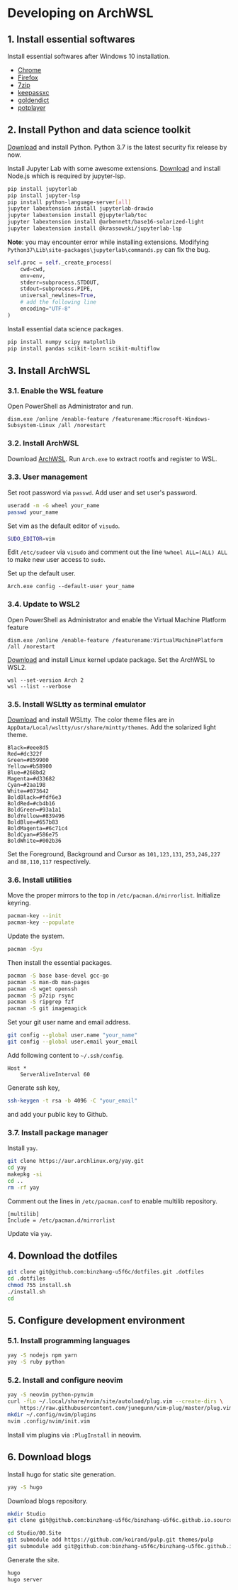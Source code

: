 # Developing on ArchWSL

## 1. Install essential softwares

Install essential softwares after Windows 10 installation.

* [Chrome](https://www.google.com/intl/zh-CN/chrome/)
* [Firefox](https://www.mozilla.org/en-US/firefox/new/)
* [7zip](https://www.7-zip.org)
* [keepassxc](https://keepassxc.org)
* [goldendict](https://www.github.com/goldendict/goldendict)
* [potplayer](https://potplayer.daum.net)

## 2. Install Python and data science toolkit

[Download](https://python.org/downloads/) and install Python.
Python 3.7 is the latest security fix release by now.

Install Jupyter Lab with some awesome extensions.
[Download](https://nodejs.org/en/download/) and install Node.js
which is required by jupyter-lsp.

```bash
pip install jupyterlab
pip install jupyter-lsp
pip install python-language-server[all]
jupyter labextension install jupyterlab-drawio
jupyter labextension install @jupyterlab/toc
jupyter labextension install @arbennett/base16-solarized-light
jupyter labextension install @krassowski/jupyterlab-lsp
```

**Note**: you may encounter error while installing extensions.
Modifying `Python37\Lib\site-packages\jupyterlab\commands.py`
can fix the bug.

```python
self.proc = self._create_process(
    cwd=cwd,
    env=env,
    stderr=subprocess.STDOUT,
    stdout=subprocess.PIPE,
    universal_newlines=True,
    # add the following line
    encoding="UTF-8"
)
```

Install essential data science packages.

```bash
pip install numpy scipy matplotlib
pip install pandas scikit-learn scikit-multiflow
```

## 3. Install ArchWSL

### 3.1. Enable the WSL feature

Open PowerShell as Administrator and run.

```PS
dism.exe /online /enable-feature /featurename:Microsoft-Windows-Subsystem-Linux /all /norestart
```

### 3.2. Install ArchWSL

Download [ArchWSL](https://github.com/yuk7/ArchWSL).
Run `Arch.exe` to extract rootfs and register to WSL.

### 3.3. User management

Set root password via `passwd`.
Add user and set user's password.

```bash
useradd -m -G wheel your_name
passwd your_name
```

Set vim as the default editor of `visudo`.

```bash
SUDO_EDITOR=vim
```

Edit `/etc/sudoer` via `visudo` and comment out the line
`%wheel ALL=(ALL) ALL` to make new user access to `sudo`.

Set up the default user.

```PS
Arch.exe config --default-user your_name
```

### 3.4. Update to WSL2

Open PowerShell as Administrator and
enable the Virtual Machine Platform feature

```PS
dism.exe /online /enable-feature /featurename:VirtualMachinePlatform /all /norestart
```

[Download](https://docs.microsoft.com/en-us/windows/wsl/wsl2-kernel)
and install Linux kernel update package.
Set the ArchWSL to WSL2.

```PS
wsl --set-version Arch 2
wsl --list --verbose
```

### 3.5. Install WSLtty as terminal emulator

[Download](https://github.com/mintty/wsltty) and install WSLtty.
The color theme files are in `AppData/Local/wsltty/usr/share/mintty/themes`.
Add the solarized light theme.

```plain
Black=#eee8d5
Red=#dc322f
Green=#859900
Yellow=#b58900
Blue=#268bd2
Magenta=#d33682
Cyan=#2aa198
White=#073642
BoldBlack=#fdf6e3
BoldRed=#cb4b16
BoldGreen=#93a1a1
BoldYellow=#839496
BoldBlue=#657b83
BoldMagenta=#6c71c4
BoldCyan=#586e75
BoldWhite=#002b36
```

Set the Foreground, Background and Cursor as
`101,123,131`, `253,246,227` and `88,110,117` respectively.

### 3.6. Install utilities

Move the proper mirrors to the top in `/etc/pacman.d/mirrorlist`.
Initialize keyring.

```bash
pacman-key --init
pacman-key --populate
```

Update the system.

```bash
pacman -Syu
```

Then install the essential packages.

```bash
pacman -S base base-devel gcc-go
pacman -S man-db man-pages
pacman -S wget openssh
pacman -S p7zip rsync
pacman -S ripgrep fzf
pacman -S git imagemagick
```

Set your git user name and email address.

```bash
git config --global user.name "your_name"
git config --global user.email your_email
```

Add following content to `~/.ssh/config`.

```plain
Host *
    ServerAliveInterval 60
```

Generate ssh key,

```bash
ssh-keygen -t rsa -b 4096 -C "your_email"
```

and add your public key to Github.

### 3.7. Install package manager

Install `yay`.

```bash
git clone https://aur.archlinux.org/yay.git
cd yay
makepkg -si
cd ..
rm -rf yay
```

Comment out the lines in `/etc/pacman.conf` to enable multilib repository.

```plain
[multilib]
Include = /etc/pacman.d/mirrorlist
```

Update via `yay`.

## 4. Download the dotfiles

```bash
git clone git@github.com:binzhang-u5f6c/dotfiles.git .dotfiles
cd .dotfiles
chmod 755 install.sh
./install.sh
cd
```

## 5. Configure development environment

### 5.1. Install programming languages

```bash
yay -S nodejs npm yarn
yay -S ruby python
```

### 5.2. Install and configure neovim

```bash
yay -S neovim python-pynvim
curl -fLo ~/.local/share/nvim/site/autoload/plug.vim --create-dirs \
    https://raw.githubusercontent.com/junegunn/vim-plug/master/plug.vim
mkdir ~/.config/nvim/plugins
nvim .config/nvim/init.vim
```

Install vim plugins via `:PlugInstall` in neovim.

## 6. Download blogs

Install hugo for static site generation.

```bash
yay -S hugo
```

Download blogs repository.

```bash
mkdir Studio
git clone git@github.com:binzhang-u5f6c/binzhang-u5f6c.github.io.source.git Studio/00.Site

cd Studio/00.Site
git submodule add https://github.com/koirand/pulp.git themes/pulp
git submodule add git@github.com:binzhang-u5f6c/binzhang-u5f6c.github.io.git public
```

Generate the site.

```bash
hugo
hugo server
```

